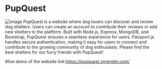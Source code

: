 # PupQuest
![image](https://github.com/kaywin2001/PupQuest/assets/65694645/454975f4-70cf-4993-9f37-19d75baf6425)
PupQuest is a website where dog lovers can discover and review dog shelters. 
Users can create an account to contribute their reviews or add new shelters to the platform. Built with Node.js, Express, MongoDB, and Bootstrap,
PupQuest ensures a seamless experience for users.
Passport.js handles secure authentication, making it easy for users to connect and contribute to the growing community of dog enthusiasts.
Please find the best shelters for our furry friends with PupQuest!

#live demo of the website 
link:https://pupquest.onrender.com/




